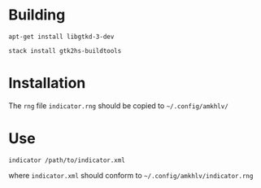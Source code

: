 
# Building

    apt-get install libgtkd-3-dev

    stack install gtk2hs-buildtools

# Installation

The `rng` file `indicator.rng` should be copied to `~/.config/amkhlv/`

# Use

    indicator /path/to/indicator.xml

where `indicator.xml` should conform to `~/.config/amkhlv/indicator.rng`


